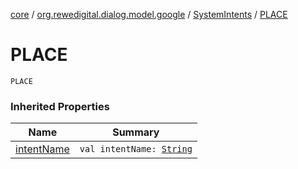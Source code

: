 [core](../../index.md) / [org.rewedigital.dialog.model.google](../index.md) / [SystemIntents](index.md) / [PLACE](./-p-l-a-c-e.md)

# PLACE

`PLACE`

### Inherited Properties

| Name | Summary |
|---|---|
| [intentName](intent-name.md) | `val intentName: `[`String`](https://kotlinlang.org/api/latest/jvm/stdlib/kotlin/-string/index.html) |

